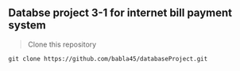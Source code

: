 ## Databse project 3-1 for internet bill payment system


> Clone this repository
```
git clone https://github.com/babla45/databaseProject.git
```
